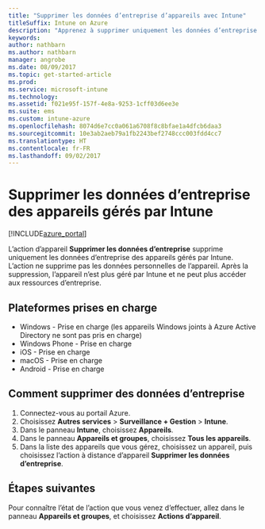 ```yaml
---
title: "Supprimer les données d’entreprise d’appareils avec Intune"
titleSuffix: Intune on Azure
description: "Apprenez à supprimer uniquement les données d’entreprise des appareils que vous gérez avec Intune."
keywords: 
author: nathbarn
ms.author: nathbarn
manager: angrobe
ms.date: 08/09/2017
ms.topic: get-started-article
ms.prod: 
ms.service: microsoft-intune
ms.technology: 
ms.assetid: f021e95f-157f-4e8a-9253-1cff03d6ee3e
ms.suite: ems
ms.custom: intune-azure
ms.openlocfilehash: 8074d6e7cc0a061a6708f8c8bfae1a4dfcb6daa3
ms.sourcegitcommit: 10e3ab2aeb79a1fb2243bef2748ccc003fdd4cc7
ms.translationtype: HT
ms.contentlocale: fr-FR
ms.lasthandoff: 09/02/2017
---
```

# <a name="remove-company-data-from-intune-managed-devices"></a>Supprimer les données d’entreprise des appareils gérés par Intune


[!INCLUDE[azure_portal](./includes/azure_portal.md)]

L’action d’appareil **Supprimer les données d’entreprise** supprime uniquement les données d’entreprise des appareils gérés par Intune. L’action ne supprime pas les données personnelles de l’appareil. Après la suppression, l’appareil n’est plus géré par Intune et ne peut plus accéder aux ressources d’entreprise.

## <a name="supported-platforms"></a>Plateformes prises en charge

- Windows - Prise en charge (les appareils Windows joints à Azure Active Directory ne sont pas pris en charge)
- Windows Phone - Prise en charge
- iOS - Prise en charge
- macOS - Prise en charge
- Android - Prise en charge

## <a name="how-to-remove-company-data"></a>Comment supprimer des données d’entreprise

1. Connectez-vous au portail Azure.
2. Choisissez **Autres services** > **Surveillance + Gestion** > **Intune**.
3. Dans le panneau **Intune**, choisissez **Appareils**.
4. Dans le panneau **Appareils et groupes**, choisissez **Tous les appareils**.
5. Dans la liste des appareils que vous gérez, choisissez un appareil, puis choisissez l’action à distance d’appareil **Supprimer les données d’entreprise**.

## <a name="next-steps"></a>Étapes suivantes

Pour connaître l’état de l’action que vous venez d’effectuer, allez dans le panneau **Appareils et groupes**, et choisissez **Actions d’appareil**.

